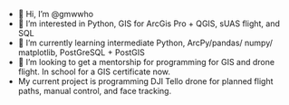 - 👋 Hi, I’m @gmwwho
- 👀 I’m interested in Python, GIS for ArcGis Pro + QGIS, sUAS flight, and SQL
- 🌱 I’m currently learning intermediate Python, ArcPy/pandas/ numpy/ matplotlib, PostGreSQL + PostGIS
- 💞️ I’m looking to get a mentorship for programming for GIS and drone flight. In school for a GIS certificate now.
- My current project is programming DJI Tello drone for planned flight paths, manual control, and face tracking.
